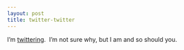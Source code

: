 ```yaml
---
layout: post
title: twitter-twitter
---
```

I’m [twittering](http://www.twitter.com/rrinaldi).  I’m not sure why,
but I am and so should you.
